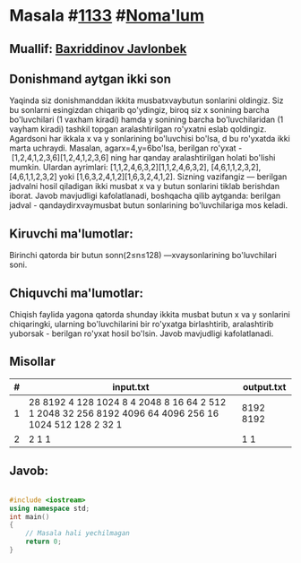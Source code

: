 
<h1>Masala #<a href="https://robocontest.uz/tasks/1133">1133</a> #<a href="https://robocontest.uz/tasks?category=1">Noma'lum</a></h1>
<h2> Muallif: <a href="https://robocontest.uz/profile/javlontoy">Baxriddinov Javlonbek</a></h2>
<h2>Donishmand aytgan ikki son</h2>
<p>Yaqinda siz donishmanddan ikkita musbatxvaybutun sonlarini oldingiz. Siz bu sonlarni esingizdan chiqarib qo'ydingiz, biroq siz x sonining barcha bo'luvchilari (1 vaxham kiradi) hamda y sonining barcha bo'luvchilaridan (1 vayham kiradi) tashkil topgan aralashtirilgan ro'yxatni eslab qoldingiz. Agardsoni har ikkala x va y sonlarining bo'luvchisi bo'lsa, d bu ro'yxatda ikki marta uchraydi.
Masalan, agarx=4,y=6bo'lsa, berilgan ro'yxat - [1,2,4,1,2,3,6][1,2,4,1,2,3,6] ning har qanday aralashtirilgan holati bo'lishi mumkin. Ulardan ayrimlari: [1,1,2,4,6,3,2][1,1,2,4,6,3,2], [4,6,1,1,2,3,2],[4,6,1,1,2,3,2] yoki [1,6,3,2,4,1,2][1,6,3,2,4,1,2].
Sizning vazifangiz — berilgan jadvalni hosil qiladigan ikki musbat x va y butun sonlarini tiklab berishdan iborat.
Javob mavjudligi kafolatlanadi, boshqacha qilib aytganda: berilgan jadval - qandaydirxvaymusbat butun sonlarining bo'luvchilariga mos keladi.</p>
<h2>Kiruvchi ma'lumotlar:</h2>
<p>Birinchi qatorda bir butun sonn(2≤n≤128) —xvaysonlarining bo'luvchilari soni.</p>
<h2>Chiquvchi ma'lumotlar:</h2>
<p>Chiqish faylida yagona qatorda shunday ikkita musbat butun x va y sonlarini chiqaringki, ularning bo'luvchilarini bir ro'yxatga birlashtirib, aralashtirib yuborsak - berilgan ro'yxat hosil bo'lsin. Javob mavjudligi kafolatlanadi.</p>
<h2>Misollar</h2>
<table>
    <thead>
        <tr>
            <th>#</th>
            <th>input.txt</th>
            <th>output.txt</th>
        </tr>
    </thead>
    <tbody>
            <tr>
                <td>1</td>
                <td>28
8192 4 128 1024 8 4 2048 8 16 64 2 512 1 2048 32 256 8192 4096 64 4096 256 16 1024 512 128 2 32 1</td>
                <td>8192 8192</td>
            </tr>
            <tr>
                <td>2</td>
                <td>2
1 1</td>
                <td>1 1</td>
            </tr>
    </tbody>
    </table>
    
<h2>Javob:</h2>

######
```cpp
#include <iostream>
using namespace std;
int main()
{
    // Masala hali yechilmagan
    return 0;
}
```
